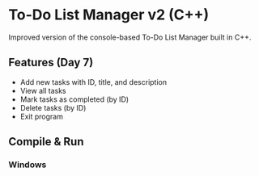 # To-Do List Manager v2 (C++)

Improved version of the console-based To-Do List Manager built in C++.

## Features (Day 7)
- Add new tasks with ID, title, and description
- View all tasks
- Mark tasks as completed (by ID)
- Delete tasks (by ID)
- Exit program

## Compile & Run
### Windows
